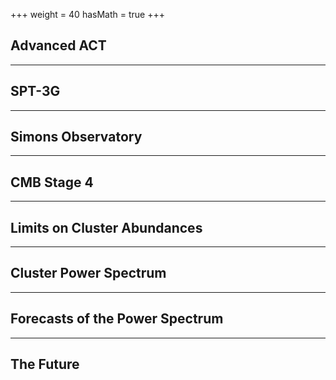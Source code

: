 +++
weight = 40
hasMath = true
+++

## Advanced ACT

---

## SPT-3G

---

## Simons Observatory

---

## CMB Stage 4

---

## Limits on Cluster Abundances

---

## Cluster Power Spectrum

---

## Forecasts of the Power Spectrum

---

## The Future

